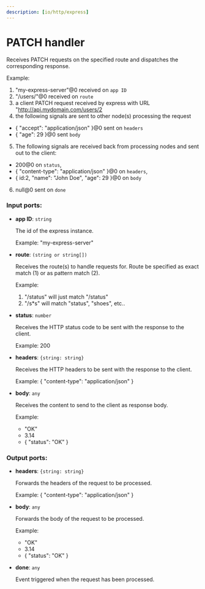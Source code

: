 ```yaml
---
description: [io/http/express]
---
```


# PATCH handler

Receives PATCH requests on the specified route and dispatches the corresponding response.

Example:
1. "my-express-server"@0 received on `app ID`
2. "/users/"@0 received on `route`
3. a client PATCH request received by express with URL "http://api.mydomain.com/users/2
4. the following signals are sent to other node(s) processing the request
- {
 "accept": "application/json"
}@0 sent on `headers`
- { "age": 29 }@0 sent `body`
5. The following signals are received back from processing nodes and sent out to the client:
- 200@0 on `status`,
- {
    "content-type": "application/json" 
  }@0 on `headers`,
-  { id:2, "name": "John Doe", "age": 29 }@0 on `body`
6. null@0 sent on `done`

### Input ports:

* __app ID__: ` string `

    The id of the express instance.
    
    Example: 
    "my-express-server"


* __route__: ` (string or string[]) `

    Receives the route(s) to handle requests for. Route be specified as exact match (1) or as pattern match (2).
    
    Example:
    1) "/status" will just match "/status"
    2) "/s*s" will match "status", "shoes", etc..


* __status__: ` number `

    Receives the HTTP status code to be sent with the response to the client.
    
    Example: 
    200


* __headers__: ` {string: string} `

    Receives the HTTP headers to be sent with the response to the client.
    
    Example: 
    {
      "content-type": "application/json"
    }


* __body__: ` any `

    Receives the content to send to the client as response body.
    
    Example:
    - "OK"
    - 3.14
    - { "status": "OK" }

### Output ports:

* __headers__: ` {string: string} `

    Forwards  the headers of the request to be processed.
    
    Example: 
    {
      "content-type": "application/json"
    }


* __body__: ` any `

    Forwards the body of the request to be processed.
    
    Example:
    - "OK"
    - 3.14
    - { "status": "OK" }


* __done__: ` any `

    Event triggered when the request has been processed.


